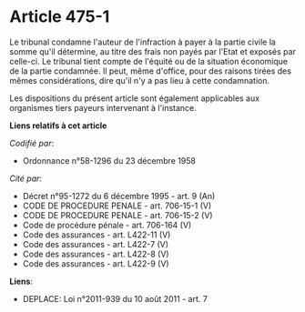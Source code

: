 # Article 475-1

Le tribunal condamne l'auteur de l'infraction à payer à la partie civile la somme qu'il détermine, au titre des frais non
payés par l'Etat et exposés par celle-ci. Le tribunal tient compte de l'équité ou de la situation économique de la partie
condamnée. Il peut, même d'office, pour des raisons tirées des mêmes considérations, dire qu'il n'y a pas lieu à cette
condamnation.

Les dispositions du présent article sont également applicables aux organismes tiers payeurs intervenant à l'instance.

**Liens relatifs à cet article**

_Codifié par_:

  - Ordonnance n°58-1296 du 23 décembre 1958

_Cité par_:

  - Décret n°95-1272 du 6 décembre 1995 - art. 9 (An)
  - CODE DE PROCEDURE PENALE - art. 706-15-1 (V)
  - CODE DE PROCEDURE PENALE - art. 706-15-2 (V)
  - Code de procédure pénale - art. 706-164 (V)
  - Code des assurances - art. L422-11 (V)
  - Code des assurances - art. L422-7 (V)
  - Code des assurances - art. L422-8 (V)
  - Code des assurances - art. L422-9 (V)

**Liens**:

  - DEPLACE: Loi n°2011-939 du 10 août 2011 - art. 7
